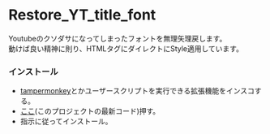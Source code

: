 # Restore_YT_title_font

Youtubeのクソダサになってしまったフォントを無理矢理戻します。  
動けば良い精神に則り、HTMLタグにダイレクトにStyle適用しています。


### インストール
- [tampermonkey](https://www.tampermonkey.net/)とかユーザースクリプトを実行できる拡張機能をインスコする。
- [ここ](https://github.com/oz0820/browser-userscript/raw/main/Restore-YT-title-font/restore_YT_title_font.user.js)(このプロジェクトの最新コード)押す。
- 指示に従ってインストール。